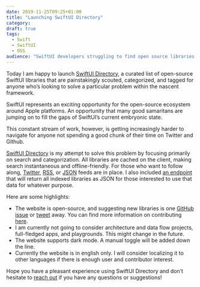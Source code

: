 ```yaml
---
date: 2019-11-25T09:25+01:00
title: "Launching SwiftUI Directory"
category:
draft: true
tags:
  - Swift
  - SwiftUI
  - OSS
audience: "SwiftUI developers struggling to find open source libraries to solve specific problems."
---
```


Today I am happy to launch [SwiftUI Directory],
a curated list of open-source SwiftUI libraries that are painstakingly scouted,
categorized, and tagged for anyone who’s looking to solve a particular problem within the nascent framework.

SwiftUI represents an exciting opportunity for the open-source ecosystem around Apple platforms.
An opportunity that many good samaritans are jumping on to fill the gaps of SwiftUI’s current embryonic state.

This constant stream of work, however, is getting increasingly harder to navigate for anyone not spending a good chunk of their time on Twitter and Github.

[SwiftUI Directory] is my attempt to solve this problem by focusing primarily on search and categorization. All libraries are cached on the client, making search instantaneous and offline-friendly. For those who want to follow along, [Twitter], [RSS], or [JSON] feeds are in place. I also included [an endpoint] that will return all indexed libraries as JSON for those interested to use that data for whatever purpose.

Here are some highlights:

* The website is open-source, and suggesting new libraries is one [GitHub issue] or [tweet][Twitter] away. You can find more information on contributing [here](https://github.com/kaishin/swiftui.directory/blob/master/CONTRIBUTE.md).
* I am currently not going to consider architecture and data flow projects, full-fledged apps, and playgrounds. This might change in the future.
* The website supports dark mode. A manual toggle will be added down the line.
* Currently the website is in english only. I will consider localizing it to other languages if there is enough user and contributor interest.

Hope you have a pleasant experience using SwiftUI Directory and don’t hesitate to [reach out](/contact) if you have any questions or suggestions!

[SwiftUI Directory]: https://swiftui.directory
[Twitter]: https://twitter.com/swiftuidir
[RSS]: https://swiftui.directory/feed.xml
[JSON]: https://swiftui.directory/feed.json
[an endpoint]: https://swiftui.directory/all.json
[GitHub issue]: https://github.com/kaishin/swiftui.directory/issues/new?&template=new-library-template.md

